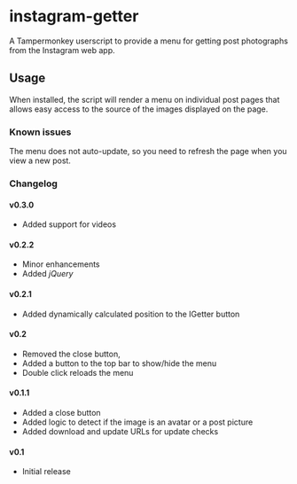 # instagram-getter

A Tampermonkey userscript to provide a menu for getting post photographs from
the Instagram web app.

## Usage

When installed, the script will render a menu on individual post pages that
allows easy access to the source of the images displayed on the page.

### Known issues

The menu does not auto-update, so you need to refresh the page when you view a
new post.

### Changelog

#### v0.3.0

- Added support for videos

#### v0.2.2

- Minor enhancements
- Added _jQuery_

#### v0.2.1

- Added dynamically calculated position to the IGetter button

#### v0.2

- Removed the close button,
- Added a button to the top bar to show/hide the menu
- Double click reloads the menu

#### v0.1.1

- Added a close button
- Added logic to detect if the image is an avatar or a post picture
- Added download and update URLs for update checks

#### v0.1

- Initial release

